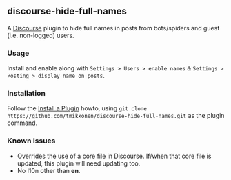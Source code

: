 ## discourse-hide-full-names

A [Discourse](https://github.com/discourse/discourse) plugin to hide full names in posts from bots/spiders and guest (i.e. non-logged) users.

### Usage

Install and enable along with `Settings > Users > enable names` & `Settings > Posting > display name on posts`.

### Installation

Follow the [Install a Plugin](https://meta.discourse.org/t/install-a-plugin/19157) howto, using
`git clone https://github.com/tmikkonen/discourse-hide-full-names.git` as the plugin command.

### Known Issues
* Overrides the use of a core file in Discourse. If/when that core file is updated, this plugin will need updating too.
* No l10n other than **en**.
